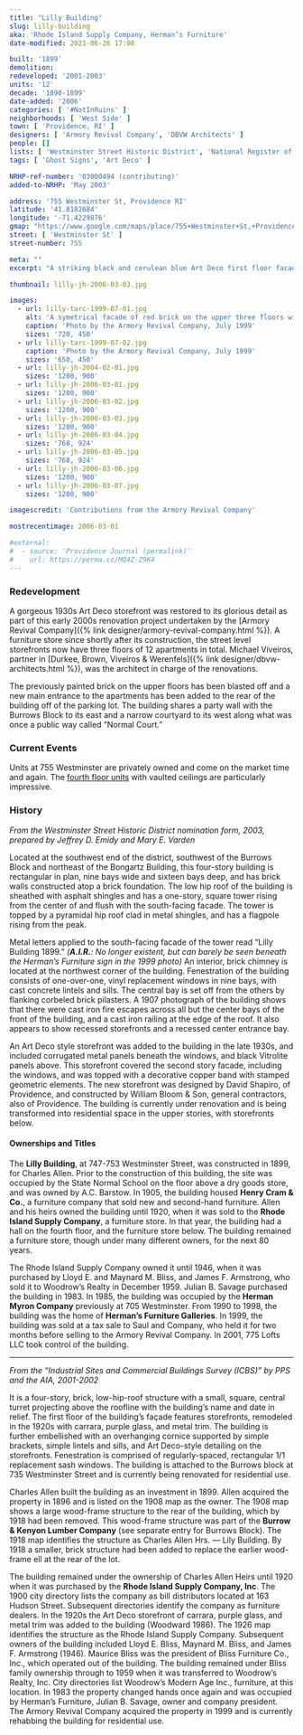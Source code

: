 ```yaml
---
title: "Lilly Building"
slug: lilly-building
aka: 'Rhode Island Supply Company, Herman’s Furniture'
date-modified: 2021-06-26 17:00

built: '1899'
demolition:
redeveloped: '2001-2003'
units: '12'
decade: '1890-1899'
date-added: '2006'
categories: [ '#NotInRuins' ]
neighborhoods: [ 'West Side' ]
town: [ 'Providence, RI' ]
designers: [ 'Armory Revival Company', 'DBVW Architects' ]
people: []
lists: [ 'Westminster Street Historic District', 'National Register of Historic Places' ]
tags: [ 'Ghost Signs', 'Art Deco' ]

NRHP-ref-number: '03000494 (contributing)'
added-to-NRHP: 'May 2003'

address: '755 Westminster St, Providence RI'
latitude: '41.8182684'
longitude: '-71.4229876'
gmap: "https://www.google.com/maps/place/755+Westminster+St,+Providence,+RI+02903/@41.8182684,-71.4229876,17z/data=!3m1!4b1!4m5!3m4!1s0x89e4457253bfdd81:0x8fa37660c165e4c1!8m2!3d41.8182684!4d-71.4207989"
street: [ 'Westminster St' ]
street-number: 755

meta: ""
excerpt: "A striking black and cerulean blue Art Deco first floor facade adorns this commercial building along a historically significant portion of upper Westminster Street"

thumbnail: lilly-jh-2006-03-03.jpg

images:
  - url: lilly-tarc-1999-07-01.jpg
    alt: 'A symetrical facade of red brick on the upper three floors with an ornate glass storefront on the first level of black glass, decorative panels in yellow and white, with deep blue glass trim pieces. A shallow central tower rises from the center of the fourth floor. The building is nine bays wide and sixteen deep, with little to no ornamentation on the other three sides.'
    caption: 'Photo by the Armory Revival Company, July 1999'
    sizes: '720, 450'
  - url: lilly-tarc-1999-07-02.jpg
    caption: 'Photo by the Armory Revival Company, July 1999'
    sizes: '650, 450'
  - url: lilly-jh-2004-02-01.jpg
    sizes: '1200, 900'
  - url: lilly-jh-2006-03-01.jpg
    sizes: '1200, 900'
  - url: lilly-jh-2006-03-02.jpg
    sizes: '1200, 900'
  - url: lilly-jh-2006-03-03.jpg
    sizes: '1200, 900'
  - url: lilly-jh-2006-03-04.jpg
    sizes: '768, 924'
  - url: lilly-jh-2006-03-05.jpg
    sizes: '768, 924'
  - url: lilly-jh-2006-03-06.jpg
    sizes: '1200, 900'
  - url: lilly-jh-2006-03-07.jpg
    sizes: '1200, 900'

imagescredit: 'Contributions from the Armory Revival Company'

mostrecentimage: 2006-03-01

#external:
#  - source: 'Providence Journal (permalink)'
#    url: https://perma.cc/MQ4Z-Z9K4
---
```


### Redevelopment

A gorgeous 1930s Art Deco storefront was restored to its glorious detail as part of this early 2000s renovation project undertaken by the [Armory Revival Company]({% link designer/armory-revival-company.html %}). A furniture store since shortly after its construction, the street level storefronts now have three floors of 12 apartments in total. Michael Viveiros, partner in [Durkee, Brown, Viveiros & Werenfels]({% link designer/dbvw-architects.html %}), was the architect in charge of the renovations.

The previously painted brick on the upper floors has been blasted off and a new main entrance to the apartments has been added to the rear of the building off of the parking lot. The building shares a party wall with the Burrows Block to its east and a narrow courtyard to its west along what was once a public way called “Normal Court.”


### Current Events

Units at 755 Westminster are privately owned and come on the market time and again. The [fourth floor units](//www.zillow.com/homedetails/755-Westminster-St-UNIT-403-Providence-RI-02903/65916154_zpid/) with vaulted ceilings are particularly impressive.


### History

_From the Westminster Street Historic District nomination form, 2003, prepared by Jeffrey D. Emidy and Mary E. Varden_

Located at the southwest end of the district, southwest of the Burrows Block and northeast of the Bongartz Building, this four-story building is rectangular in plan, nine bays wide and sixteen bays deep, and has brick walls constructed atop a brick foundation. The low hip roof of the building is sheathed with asphalt shingles and has a one-story, square tower rising from the center of and flush with the south-facing facade. The tower is topped by a pyramidal hip roof clad in metal shingles, and has a flagpole rising from the peak.

Metal letters applied to the south-facing facade of the tower read “Lilly Building 1899.” _(**A.I.R.**: No longer existent, but can barely be seen beneath the Herman’s Furniture sign in the 1999 photo)_ An interior, brick chimney is located at the northwest corner of the building. Fenestration of the building consists of one-over-one, vinyl replacement windows in nine bays, with cast concrete lintels and sills. The central bay is set off from the others by flanking corbeled brick pilasters. A 1907 photograph of the building shows that there were cast iron fire escapes across all but the center bays of the front of the building, and a cast iron railing at the edge of the roof. It also appears to show recessed storefronts and a recessed center entrance bay.

An Art Deco style storefront was added to the building in the late 1930s, and included corrugated metal panels beneath the windows, and black Vitrolite panels above. This storefront covered the second story facade, including the windows, and was topped with a decorative copper band with stamped geometric elements. The new storefront was designed by David Shapiro, of Providence, and constructed by William Bloom & Son, general contractors, also of Providence. The building is currently under renovation and is being transformed into residential space in the upper stories, with storefronts below.


#### Ownerships and Titles

The **Lilly Building**, at 747-753 Westminster Street, was constructed in 1899, for Charles Allen. Prior to the construction of this building, the site was occupied by the State Normal School on the floor above a dry goods store, and was owned by A.C. Barstow. In 1905, the building housed **Henry Cram & Co.**, a furniture company that sold new and second-hand furniture. Allen and his heirs owned the building until 1920, when it was sold to the **Rhode Island Supply Company**, a furniture store. In that year, the building had a hall on the fourth floor, and the furniture store below. The building remained a furniture store, though under many different owners, for the next 80 years.

The Rhode Island Supply Company owned it until 1946, when it was purchased by Lloyd E. and Maynard M. Bliss, and James F. Armstrong, who sold it to Woodrow’s Realty in December 1959. Julian B. Savage purchased the building in 1983. In 1985, the building was occupied by the **Herman Myron Company** previously at 705 Westminster. From 1990 to 1998, the building was the home of **Herman’s Furniture Galleries**. In 1999, the building was sold at a tax sale to Saul and Company, who held it for two months before selling to the Armory Revival Company. In 2001, 775 Lofts LLC took control of the building.

***

_From the “Industrial Sites and Commercial Buildings Survey (ICBS)” by PPS and the AIA, 2001-2002_

It is a four-story, brick, low-hip-roof structure with a small, square, central turret projecting above the roofline with the building’s name and date in relief. The first floor of the building’s façade features storefronts, remodeled in the 1920s with carrara, purple glass, and metal trim. The building is further embellished with an overhanging cornice supported by simple brackets, simple lintels and sills, and Art Deco-style detailing on the storefronts. Fenestration is comprised of regularly-spaced, rectangular 1/1 replacement sash windows. The building is attached to the Burrows block at 735 Westminster Street and is currently being renovated for residential use.

Charles Allen built the building as an investment in 1899. Allen acquired the property in 1896 and is listed on the 1908 map as the owner. The 1908 map shows a large wood-frame structure to the rear of the building, which by 1918 had been removed. This wood-frame structure was part of the **Burrow & Kenyon Lumber Company** (see separate entry for Burrows Block). The 1918 map identifies the structure as Charles Allen Hrs. — Lily Building. By 1918 a smaller, brick structure had been added to replace the earlier wood-frame ell at the rear of the lot.

The building remained under the ownership of Charles Allen Heirs until 1920 when it was purchased by the **Rhode lsland Supply Company, Inc**. The 1900 city directory lists the company as bill distributors located at 163 Hudson Street. Subsequent directories identify the company as furniture dealers. In the 1920s the Art Deco storefront of carrara, purple glass, and metal trim was added to the building (Woodward 1986). The 1926 map identifies the structure as the Rhode Island Supply Company. Subsequent owners of the building included Lloyd E. Bliss, Maynard M. Bliss, and James F. Armstrong (1946). Maurice Bliss was the president of Bliss Furniture Co., Inc., which operated out of the building. The building remained under Bliss family ownership through to 1959 when it was transferred to Woodrow’s Realty, Inc. City directories list Woodrow’s Modern Age Inc., furniture, at this location. In 1983 the property changed hands once again and was occupied by Herman’s Furniture, Julian B. Savage, owner and company president. The Armory Revival Company acquired the property in 1999 and is currently rehabbing the building for residential use.